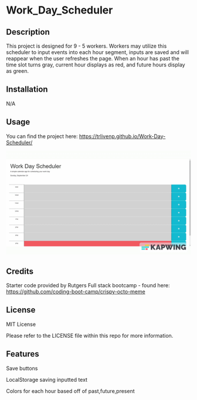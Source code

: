 # Work_Day_Scheduler

## Description

This project is designed for 9 - 5 workers. Workers may utilize this scheduler to input events into each hour segment, inputs are saved and will reappear when the user refreshes the page. When an hour has past the time slot turns gray, current hour displays as red, and future hours display as green.

## Installation

N/A

## Usage

You can find the project here: https://trlivenp.github.io/Work-Day-Scheduler/

![Recording of how the website functions](./assets/Untitled_Project_V1.gif)

## Credits

Starter code provided by Rutgers Full stack bootcamp -  found here: https://github.com/coding-boot-camp/crispy-octo-meme

## License
MIT License

Please refer to the LICENSE file within this repo for more information.

## Features

Save buttons

LocalStorage saving inputted text

Colors for each hour based off of past,future,present